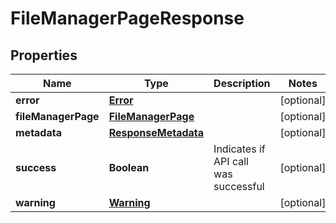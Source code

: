 
# FileManagerPageResponse

## Properties
Name | Type | Description | Notes
------------ | ------------- | ------------- | -------------
**error** | [**Error**](Error.md) |  |  [optional]
**fileManagerPage** | [**FileManagerPage**](FileManagerPage.md) |  |  [optional]
**metadata** | [**ResponseMetadata**](ResponseMetadata.md) |  |  [optional]
**success** | **Boolean** | Indicates if API call was successful |  [optional]
**warning** | [**Warning**](Warning.md) |  |  [optional]



